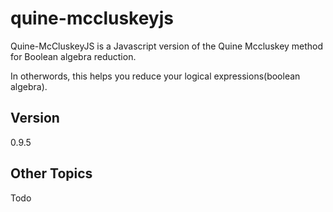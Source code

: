 quine-mccluskeyjs
=================

Quine-McCluskeyJS is a Javascript version of the Quine Mccluskey method for Boolean algebra reduction. 

In otherwords, this helps you reduce your logical expressions(boolean algebra).
## Version ##
0.9.5

## Other Topics ##
Todo
